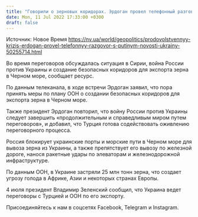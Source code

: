 ```yaml
---
title: "Говорили о зерновых коридорах. Эрдоган провел телефонный разговор с Путиным — турецкие СМИ"
date: Mon, 11 Jul 2022 17:33:00 +0300
draft: false
---
```

Источник: Новое Время https://nv.ua/world/geopolitics/prodovolstvennyy-krizis-erdogan-provel-telefonnyy-razgovor-s-putinym-novosti-ukrainy-50255714.html


Во время переговоров обсуждалась ситуация в Сирии, война России против Украины и создание безопасных коридоров для экспорта зерна в Черном море, сообщает ресурс.

По данным телеканала, в ходе встречи Эрдоган заявил, что пора принять меры по плану ООН о создании безопасных коридоров для экспорта зерна в Черном море. 

Также президент Эрдоган повторил, что войну России против Украины следует завершить «продолжительным и справедливым миром путем переговоров», и добавил, что Турция готова содействовать оживлению переговорного процесса.

Россия блокирует украинские порты и морские пути в Черном море для вывоза зерна из Украины, а также препятствует его вывозу по железной дороге, нанося ракетные удары по элеваторам и железнодорожной инфраструктуре.

По данным ООН, в Украине застряли 25 млн тонн зерна, что создает угрозу голода в Африке, Азии и некоторых странах Европы.

4 июля президент Владимир Зеленский сообщил, что Украина ведет переговоры с Турцией и ООН по его экспорту.

Присоединяйтесь к нам в соцсетях Facebook, Telegram и Instagram.
